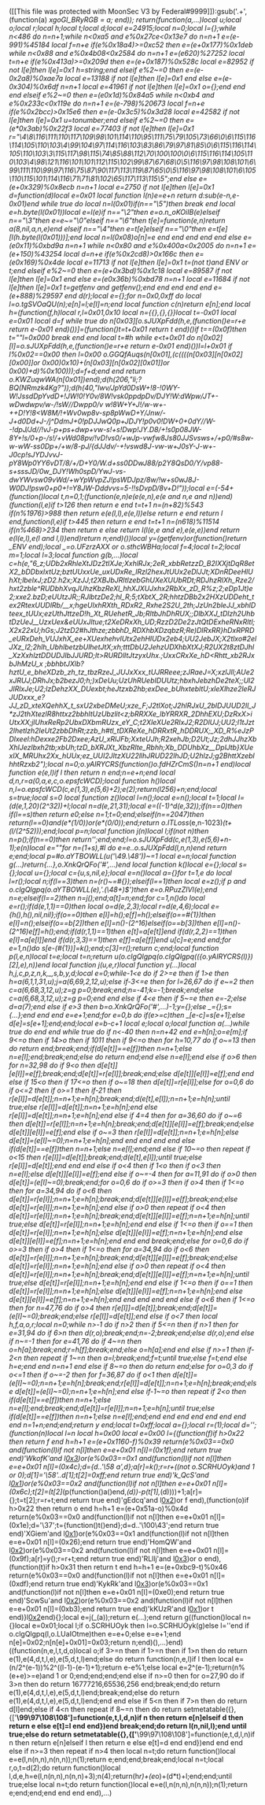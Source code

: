 ([[This file was protected with MoonSec V3 by Federal#9999]]):gsub('.+', (function(a) _xgoGl_BRyRGB = a; end)); return(function(a,...)local u;local o;local r;local h;local t;local d;local e=24915;local n=0;local l={};while n<486 do n=n+1;while n<0xa5 and e%0x27ce<0x13e7 do n=n+1 e=(e-991)%45184 local f=n+e if(e%0x18a4)>=0xc52 then e=(e+0x177)%0x1deb while n<0x88 and e%0x4b08<0x2584 do n=n+1 e=(e*620)%27252 local t=n+e if(e%0x413a)>=0x209d then e=(e+0x187)%0x528c local e=82952 if not l[e]then l[e]=0x1 h=string;end elseif e%2~=0 then e=(e-0x2a8)%0xae7a local e=13188 if not l[e]then l[e]=0x1 end else e=(e-0x304)%0x6df n=n+1 local e=41961 if not l[e]then l[e]=0x1 o={};end end end elseif e%2~=0 then e=(e*0x1d)%0x84a5 while n<0xb4 and e%0x233c<0x119e do n=n+1 e=(e-798)%20673 local f=n+e if(e%0x2bcc)>0x15e6 then e=(e-0x3c5)%0x3d28 local e=42582 if not l[e]then l[e]=0x1 u=tonumber;end elseif e%2~=0 then e=(e*0x3ab)%0x22f3 local e=77403 if not l[e]then l[e]=0x1 r="\4\8\116\111\110\117\109\98\101\114\110\95\111\75\79\105\73\66\0\6\115\116\114\105\110\103\4\99\104\97\114\116\103\83\86\79\97\81\85\0\6\115\116\114\105\110\103\3\115\117\98\115\74\85\88\112\70\100\100\0\6\115\116\114\105\110\103\4\98\121\116\101\101\112\115\102\99\87\67\68\0\5\116\97\98\108\101\6\99\111\110\99\97\116\75\87\90\117\113\119\87\65\0\5\116\97\98\108\101\6\105\110\115\101\114\116\71\71\81\102\65\117\113\115\5";end else e=(e+0x329)%0x8ecb n=n+1 local e=2750 if not l[e]then l[e]=0x1 d=function(d)local e=0x01 local function l(n)e=e+n return d:sub(e-n,e-0x01)end while true do local n=l(0x01)if(n=="\5")then break end local e=h.byte(l(0x01))local e=l(e)if n=="\2"then e=o.n_oKOiIB(e)elseif n=="\3"then e=e~="\0"elseif n=="\6"then t[e]=function(e,n)return a(8,nil,a,n,e)end elseif n=="\4"then e=t[e]elseif n=="\0"then e=t[e][l(h.byte(l(0x01)))];end local n=l(0x08)o[n]=e end end end end end else e=(e*0x11)%0xbd9a n=n+1 while n<0x80 and e%0x400a<0x2005 do n=n+1 e=(e+150)%43254 local d=n+e if(e%0x2cd8)>0x166c then e=(e*0x169)%0x4de local e=11713 if not l[e]then l[e]=0x1 t=(not t)and _ENV or t;end elseif e%2~=0 then e=(e+0x3bd)%0x1c18 local e=89587 if not l[e]then l[e]=0x1 end else e=(e*0x36b)%0xbd78 n=n+1 local e=11684 if not l[e]then l[e]=0x1 t=getfenv and getfenv();end end end end end e=(e+888)%29597 end d(r);local e={};for n=0x0,0xff do local l=o.tgSVOaQU(n);e[n]=l;e[l]=n;end local function c(n)return e[n];end local h=(function(f,h)local r,l=0x01,0x10 local n={{},{},{}}local t=-0x01 local e=0x01 local d=f while true do n[0x03][o.sJUXpFdd(h,e,(function()e=r+e return e-0x01 end)())]=(function()t=t+0x01 return t end)()if t==(0x0f)then t=""l=0x000 break end end local t=#h while e<t+0x01 do n[0x02][l]=o.sJUXpFdd(h,e,(function()e=r+e return e-0x01 end)())l=l+0x01 if l%0x02==0x00 then l=0x00 o.GGQfAuqs(n[0x01],(c((((n[0x03][n[0x02][0x00]]or 0x00)*0x10)+(n[0x03][n[0x02][0x01]]or 0x00)+d)%0x100)));d=f+d;end end return o.KWZuqwWA(n[0x01])end);d(h(206,"li;?BQ(*NRmzk4Kg?*"));d(h(40,"Iwv/JpYd0DsW+!8-!0WY-W!JssdDpYvdD+!JW!0!Y0v/8W!vsk0ppdpDv/DJY!W:dWpw/JT+-wDwdwpv/w-/!sW//Dwpp0/v w!8W+Y+J!/w-w+-++D!Y!8<W8M/!+Wv0wp8v-sp8pWwD+Y/Jnw/-J+d0Dd+J-/j^DdmJ+0!pDJJwQ0p+JDJY!p0v0!DW+0+0dY//W--!dpJ/Jd//!vJ-p+ps+dwp+vw-s!+s!Dwp!JY.D8/+!s0p08JW-8Y+!s/0+p-/s!/+vWd08pv/!vD!vs0/+wJp-vwfw8Js80JJSvsws+/+p0/#s8w-w-wW-ss0Dp+/+w/8-pJ/{dJJdv/-+!vswd8J-vw-w+J0sY-J-w+-J0cp!sJYDJvvJ-pY8Wp0YY6vDT/8/+/D+Y0/W.d+ss0DDwJ88/p2Y8QsD0/Y/vp88-s+sssJD/0w_DJY!Wh0spD/YwJ-vs-dwYWvsw09vWd/+wYpWvpZJ!psWDJpz/8w/!w+s0wJ8J-W0DJ!psw0+p0+!=Y8JW-Dddvvs=5-!!sDvpD/8v+D!"));local e=(-54+(function()local t,n=0,1;(function(e,n)e(e(e,n),e(e and n,e and n))end)(function(l,e)if t>126 then return e end t=t+1 n=(n+82)%543 if(n%1976)>988 then return e(e(l,l),e(e,l))else return e end return l end,function(l,e)if t>445 then return e end t=t+1 n=(n*618)%11514 if(n%468)>234 then return e else return l(l(e,e and e),e(e,e))end return e(l(e,l),e(l and l,l))end)return n;end)())local y=(getfenv)or(function()return _ENV end);local _=o.UFzrzAXX or o.sthcWBHa;local f=4;local t=2;local m=1;local l=3;local function g(b,...)local c=h(e,"6_z;UDb2xRhleXtJDz2tlXJe;XxhlRJx;2eR_xbbRetzzD_B2lXXjtDqR8etX2_bDDbxlxtUz;bztUUxxUe_uxUDxRe_lRzl2hexJtUUx2eDlJJt;XDnRDeeHlUhXt;lbelxJ;zD2.h2x;XzJJ;t2XBJbJRltlzebGhUXeXUUbRDt;_RDJhzRlXh_Rze2/hxt2zble^RUDbhXvqJUhzKbzReXl_hhXJXUJxhx2RbXx_zD_R%z;2;eDp1Jt)e2;xxe2.bzD;eUUtzJR;;RJlbtzDe2;hl_R;5;tXbtX_2R;hhtzDBb2x2HXzUDDeht_tex2RtexUUDlRb/__x;hgeUlxhRXth_RDxR2_Rxhe2S2U_2th;JzUn2bleJJ_xbhlDteex_tUUx;ezUthJttzeD!h_Xt_RUehetR_Jb;RltbJhDhRUX;_;DlbXXJ_tDlzh2UhbtDzUeJ__UzxUex&eUUxJltue;t2XeDRxXh_UD;RzzD2De2*zJtQtDExheRNxRltl;X2x22xU;hGs;J2tzD2#hJthze;zbbhD_RDXhbXDzqbzR;Re_)DlRxRR}hDxRPRD_eURxDeh_VUJxhX_ee+XUexhehvlUtx2ehHlUDx2eb4;UU2JebJX;X2tlxo#2elJXz_l2;2hlh_UbhlbetzbUlhetJtX;xh;tttDbU2JehzUDXhbXtXJ;R2UX2t8ztDJhl_XzXxhlztDDUDJlbJJURD;lt>RURDlltJtzyxUhx.;UxxCRxXe_hD<Rhtt_xb2RJxbJhMzU_x _;bbhbtJXlb?hztU_e_bheXDzb_zh_tz_tbzRzeJ_JUJxXxx_tUJRReee;zJRaeJ=X;_xzlJll;AUe2xJRUJ;DRhJx;b2bezJ0;h;)xDeUu;UzUhRUebIDUUtz;hbxhJebzhDe2teX;;Ul2JlRlxJe;U2;lzDehzXX_DUexbt;heJtzxb2hb;exDee_bUhxtebltU;xleXlhze2leRJJUDxxx_e?JJ_zD_xteXQehhX_t_sxU2xbeDMeU;xze_F_;J2tlXot;J2hlRJxU_2blDJUUD2ll_J*zJ2thXtezlR8httxz2bbhltUzUbzlit<z;bRRXXe_lbYRRXR_2DhhEXU_;DzRxX>_iUtxXX;jlUhxReRp2UbxDXbmRUzx_eY_C;t2Xle*XUe2RlxJ2;R2DlUJ;UU2;l1tJzt2lhetlzh2leUt2zbbDhRt;zzb_h#tl_tDXReXe_hDRRxtR_hDDRUX;_XD_R%eJzPDlxeel:hDexxe2Fb2Dxee;AzU_xRlJFb;XxteUJh;R2xehJb;D2Ut;Jz;_2dhJJhzXbXhlJezlbxh2tb;xbUh;tzD_bXRJXt_XbzRlte_Rbhh;Xb_DDUhbXz__DplJtb}XUexlX_MRUhx2Xx_hUUx;ez_UUI2JltzXU22llhJRUD22lhJD;U2hlzJ_;g2BhttXzeblhhtRzxb2");local n=0;o.yAIRYCRS(function()o.fdHZrCmS()n=n+1 end)local function e(e,l)if l then return n end;n=e+n;end local d,n,r=a(0,a,e,c,o.epsfcWCD);local function h()local n,l=o.epsfcWCD(c,e(1,3),e(5,6)+2);e(2);return(l*256)+n;end;local s=true;local s=0 local function z()local l=n();local e=n();local t=1;local l=(d(e,1,20)*(2^32))+l;local n=d(e,21,31);local e=((-1)^d(e,32));if(n==0)then if(l==s)then return e*0;else n=1;t=0;end;elseif(n==2047)then return(l==0)and(e*(1/0))or(e*(0/0));end;return o.ITLoss__(e,n-1023)*(t+(l/(2^52)));end;local p=n;local function j(n)local l;if(not n)then n=p();if(n==0)then return'';end;end;l=o.sJUXpFdd(c,e(1,3),e(5,6)+n-1);e(n)local e=""for n=(1+s),#l do e=e..o.sJUXpFdd(l,n,n)end return e;end;local p=#o.aYTBOWLL(u('\49.\48'))~=1 local e=n;local function g(...)return{...},o.XnkQrQFo('#',...)end local function k()local e={};local s={};local u={};local c={u,s,nil,e};local e=n()local a={}for t=1,e do local l=r();local n;if(l==3)then n=(r()~=#{});elseif(l==1)then local e=z();if p and o.clgQlgpq(o.aYTBOWLL(e),'.(\48+)$')then e=o.RPuzZIVl(e);end n=e;elseif(l==2)then n=j();end;a[t]=n;end;for c=1,n()do local e=r();if(d(e,1,1)==0)then local o=d(e,2,3);local r=d(e,4,6);local e={h(),h(),nil,nil};if(o==0)then e[l]=h();e[f]=h();elseif(o==#{1})then e[l]=n();elseif(o==b[2])then e[l]=n()-(2^16)elseif(o==b[3])then e[l]=n()-(2^16)e[f]=h();end;if(d(r,1,1)==1)then e[t]=a[e[t]]end if(d(r,2,2)==1)then e[l]=a[e[l]]end if(d(r,3,3)==1)then e[f]=a[e[f]]end u[c]=e;end end;for e=1,n()do s[e-(#{1})]=k();end;c[3]=r();return c;end;local function p(l,e,n)local t=e;local t=n;return u(o.clgQlgpq(o.clgQlgpq(({o.yAIRYCRS(l)})[2],e),n))end local function j(u,e,r)local function y(...)local h,j,c,p,z,n,k,_,s,b,y,d;local e=0;while-1<e do if 2>=e then if 1>e then h=a(6,1,1,31,u);j=a(6,69,2,12,u);else if-3<=e then for l=26,67 do if e~=2 then c=a(6,68,3,12,u);z=g p=0;break;end;n=-41;k=-1;break;end;else c=a(6,68,3,12,u);z=g p=0;end end else if 4<e then if 5~=e then e=-2;else d=a(7);end else if e>3 then b=o.XnkQrQFo('#',...)-1;y={};else _={};s={...};end end end e=e+1;end;for e=0,b do if(e>=c)then _[e-c]=s[e+1];else d[e]=s[e+1];end;end;local e=b-c+1 local e;local o;local function a(...)while true do end end while true do if n<-40 then n=n+42 end e=h[n];o=e[m];if 9<=o then if 14>o then if 10<o then if o>11 then if 9<=o then for h=10,77 do if o~=13 then do return end;break;end;if(d[e[t]]==e[f])then n=n+1;else n=e[l];end;break;end;else do return end;end else n=e[l];end else if o>6 then for n=32,98 do if 9<o then d[e[t]][e[l]]=e[f];break;end;d[e[t]]=r[e[l]];break;end;else d[e[t]][e[l]]=e[f];end end else if 15<o then if 17<=o then if o~=18 then d[e[t]]=r[e[l]];else for o=0,6 do if o<=2 then if o>=1 then if-2<o then repeat if o>1 then r[e[l]]=d[e[t]];n=n+1;e=h[n];break;end;d(e[t],e[l]);n=n+1;e=h[n];until true;else r[e[l]]=d[e[t]];n=n+1;e=h[n];end else r[e[l]]=d[e[t]];n=n+1;e=h[n];end else if 4<o then if o>=4 then for a=36,60 do if o~=6 then d[e[t]]=r[e[l]];n=n+1;e=h[n];break;end;d[e[t]][e[l]]=e[f];break;end;else d[e[t]][e[l]]=e[f];end else if o~=3 then r[e[l]]=d[e[t]];n=n+1;e=h[n];else d[e[t]]=(e[l]~=0);n=n+1;e=h[n];end end end end end else if(d[e[t]]==e[f])then n=n+1;else n=e[l];end;end else if 10~=o then repeat if o<15 then r[e[l]]=d[e[t]];break;end;d(e[t],e[l]);until true;else r[e[l]]=d[e[t]];end end end else if o<4 then if 1<o then if o<3 then n=e[l];else d[e[t]][e[l]]=e[f];end else if o~=-4 then for a=11,91 do if o>0 then d[e[t]]=(e[l]~=0);break;end;for o=0,6 do if o>=3 then if o>4 then if 1<=o then for a=34,94 do if o<6 then d[e[t]]=r[e[l]];n=n+1;e=h[n];break;end;d[e[t]][e[l]]=e[f];break;end;else d[e[t]]=r[e[l]];n=n+1;e=h[n];end else if o>0 then repeat if o<4 then d[e[t]]=r[e[l]];n=n+1;e=h[n];break;end;d[e[t]][e[l]]=e[f];n=n+1;e=h[n];until true;else d[e[t]]=r[e[l]];n=n+1;e=h[n];end end else if 1<=o then if o==1 then d[e[t]]=r[e[l]];n=n+1;e=h[n];else d[e[t]][e[l]]=e[f];n=n+1;e=h[n];end else d[e[t]][e[l]]=e[f];n=n+1;e=h[n];end end end break;end;else for o=0,6 do if o>=3 then if o>4 then if 1<=o then for a=34,94 do if o<6 then d[e[t]]=r[e[l]];n=n+1;e=h[n];break;end;d[e[t]][e[l]]=e[f];break;end;else d[e[t]]=r[e[l]];n=n+1;e=h[n];end else if o>0 then repeat if o<4 then d[e[t]]=r[e[l]];n=n+1;e=h[n];break;end;d[e[t]][e[l]]=e[f];n=n+1;e=h[n];until true;else d[e[t]]=r[e[l]];n=n+1;e=h[n];end end else if 1<=o then if o==1 then d[e[t]]=r[e[l]];n=n+1;e=h[n];else d[e[t]][e[l]]=e[f];n=n+1;e=h[n];end else d[e[t]][e[l]]=e[f];n=n+1;e=h[n];end end end end end else if o<6 then if 1<=o then for n=47,76 do if o>4 then r[e[l]]=d[e[t]];break;end;d[e[t]]=(e[l]~=0);break;end;else r[e[l]]=d[e[t]];end else if o<7 then local h,f,a,o,r;local n=0;while n>-1 do if n>2 then if 5<=n then if n>1 then for e=31,94 do if 6>n then d(r,o);break;end;n=-2;break;end;else d(r,o);end else if n~=-1 then for e=41,76 do if 4~=n then o=h[a];break;end;r=h[f];break;end;else o=h[a];end end else if n>=1 then if-2<n then repeat if 1~=n then a=l;break;end;f=t;until true;else f=t;end else h=e;end end n=n+1 end else if 8~=o then do return end;else for o=0,3 do if o<=1 then if o~=-2 then for f=36,87 do if o<1 then d[e[t]]=(e[l]~=0);n=n+1;e=h[n];break;end;r[e[l]]=d[e[t]];n=n+1;e=h[n];break;end;else d[e[t]]=(e[l]~=0);n=n+1;e=h[n];end else if-1~=o then repeat if 2<o then if(d[e[t]]==e[f])then n=n+1;else n=e[l];end;break;end;d[e[t]]=r[e[l]];n=n+1;e=h[n];until true;else if(d[e[t]]==e[f])then n=n+1;else n=e[l];end;end end end end end end end end n=1+n;end;end;return y end;local t=0xff;local a={};local r=(1);local d='';(function(n)local l=n local h=0x00 local e=0x00 l={(function(f)if h>0x22 then return f end h=h+1 e=(e+0x1160-f)%0x39 return(e%0x03==0x0 and(function(l)if not n[l]then e=e+0x01 n[l]=(0x1f);end return true end)'WkofK'and l[0x3](0x14a+f))or(e%0x03==0x1 and(function(l)if not n[l]then e=e+0x01 n[l]=(0x4c);d={d..'\58 a',d};a[r]=k();r=r+((not o.SCRHUOyk)and 1 or 0);d[1]='\58'..d[1];t[2]=0xff;end return true end)'k_QcS'and l[0x1](f+0x22b))or(e%0x03==0x2 and(function(l)if not n[l]then e=e+0x01 n[l]=(0x6c);t[2]=(t[2]*(p(function()a()end,_(d))-p(t[1],_(d))))+1;a[r]={};t=t[2];r=r+t;end return true end)'gEdcq'and l[0x2](f+0x11c))or f end),(function(o)if h>0x22 then return o end h=h+1 e=(e+0x51a-o)%0x4d return(e%0x03==0x0 and(function(l)if not n[l]then e=e+0x01 n[l]=(0x1e);d='\37';t={function()t()end};d=d..'\100\43';end return true end)'XGiem'and l[0x1](0x1b4+o))or(e%0x03==0x1 and(function(l)if not n[l]then e=e+0x01 n[l]=(0x26);end return true end)'HomQW'and l[0x2](o+0x124))or(e%0x03==0x2 and(function(l)if not n[l]then e=e+0x01 n[l]=(0x9f);a[r]=y();r=r+t;end return true end)'RLllj'and l[0x3](o+0x359))or o end),(function(t)if h>0x31 then return t end h=h+1 e=(e+0xbc9-t)%0x46 return(e%0x03==0x0 and(function(l)if not n[l]then e=e+0x01 n[l]=(0xdf);end return true end)'KykRk'and l[0x3](0x3a6+t))or(e%0x03==0x1 and(function(l)if not n[l]then e=e+0x01 n[l]=(0xe0);end return true end)'ScwSu'and l[0x2](t+0x14b))or(e%0x03==0x2 and(function(l)if not n[l]then e=e+0x01 n[l]=(0xb3);end return true end)'kKUzR'and l[0x1](t+0x1c3))or t end)}l[0x2](0xe11)end){};local e=j(_(a));return e(...);end return g((function()local n={}local e=0x01;local l;if o.SCRHUOyk then l=o.SCRHUOyk(g)else l=''end if o.clgQlgpq(l,o.LUaIOtme)then e=e+0;else e=e+1;end n[e]=0x02;n[n[e]+0x01]=0x03;return n;end)(),...)end)((function(n,e,l,t,d,o)local o;if 3>=n then if 1>=n then if 1>n then do return e(1),e(4,d,t,l,e),e(5,d,t,l)end;else do return function(n,e,l)if l then local e=(n/2^(e-1))%2^((l-1)-(e-1)+1);return e-e%1;else local e=2^(e-1);return(n%(e+e)>=e)and 1 or 0;end;end;end;end else if n>=0 then for o=27,90 do if 3>n then do return 16777216,65536,256 end;break;end;do return e(1),e(4,d,t,l,e),e(5,d,t,l)end;break;end;else do return e(1),e(4,d,t,l,e),e(5,d,t,l)end;end end else if 5<n then if 7>n then do return d[l]end;else if 4<n then repeat if 8~=n then do return setmetatable({},{['__\99\97\108\108']=function(e,t,l,d,n)if n then return e[n]elseif d then return e else e[t]=l end end})end break;end;do return l(n,nil,l);end until true;else do return setmetatable({},{['__\99\97\108\108']=function(e,t,d,l,n)if n then return e[n]elseif l then return e else e[t]=d end end})end end end else if n>=3 then repeat if n>4 then local n=t;do return function()local e=e(l,n(n,n),n(n,n));n(1);return e;end;end;break;end;local n=t;local r,o,t=d(2);do return function()local l,d,e,h=e(l,n(n,n),n(n,n)+3);n(4);return(h*r)+(e*o)+(d*t)+l;end;end;until true;else local n=t;do return function()local e=e(l,n(n,n),n(n,n));n(1);return e;end;end;end end end end),...)
